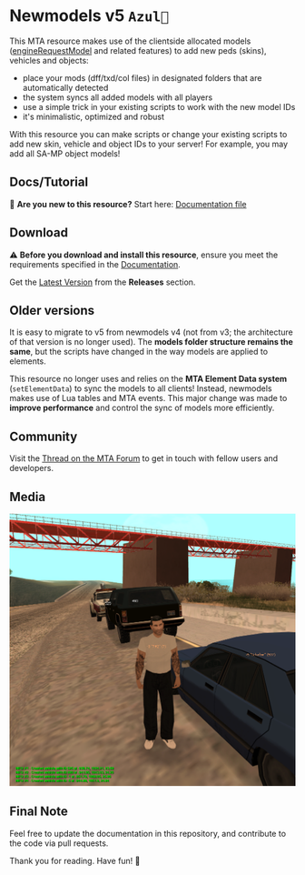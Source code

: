 # Newmodels v5 `Azul💙`

This MTA resource makes use of the clientside allocated models ([engineRequestModel](https://wiki.multitheftauto.com/wiki/EngineRequestModel) and related features) to add new peds (skins), vehicles and objects:

- place your mods (dff/txd/col files) in designated folders that are automatically detected
- the system syncs all added models with all players
- use a simple trick in your existing scripts to work with the new model IDs
- it's minimalistic, optimized and robust

With this resource you can make scripts or change your existing scripts to add new skin, vehicle and object IDs to your server! For example, you may add all SA-MP object models!

## Docs/Tutorial

🚀 **Are you new to this resource?** Start here: [Documentation file](/.github/doc/DOCUMENTATION.md)

## Download

⚠️ **Before you download and install this resource**, ensure you meet the requirements specified in the [Documentation](/.github/doc/DOCUMENTATION.md).

Get the [Latest Version](https://github.com/Fernando-A-Rocha/mta-add-models/releases/latest) from the **Releases** section.

## Older versions

It is easy to migrate to v5 from newmodels v4 (not from v3; the architecture of that version is no longer used). The **models folder structure remains the same**, but the scripts have changed in the way models are applied to elements.

This resource no longer uses and relies on the **MTA Element Data system** (`setElementData`) to sync the models to all clients! Instead, newmodels makes use of Lua tables and MTA events. This major change was made to **improve performance** and control the sync of models more efficiently.

## Community

Visit the [Thread on the MTA Forum](https://forum.mtasa.com/topic/133212-rel-add-new-models-library/) to get in touch with fellow users and developers.

## Media

![Screenshot 1](/.github/img/ss1.png)

## Final Note

Feel free to update the documentation in this repository, and contribute to the code via pull requests.

Thank you for reading. Have fun! 🎉
